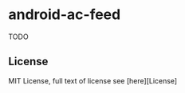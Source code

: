 android-ac-feed
===============

TODO

## License
MIT License, full text of license see [here][License]
